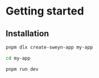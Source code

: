# Getting started

## Installation

```sh
pnpm dlx create-sweyn-app my-app
```

```sh
cd my-app
```

```sh
pnpm run dev
```
